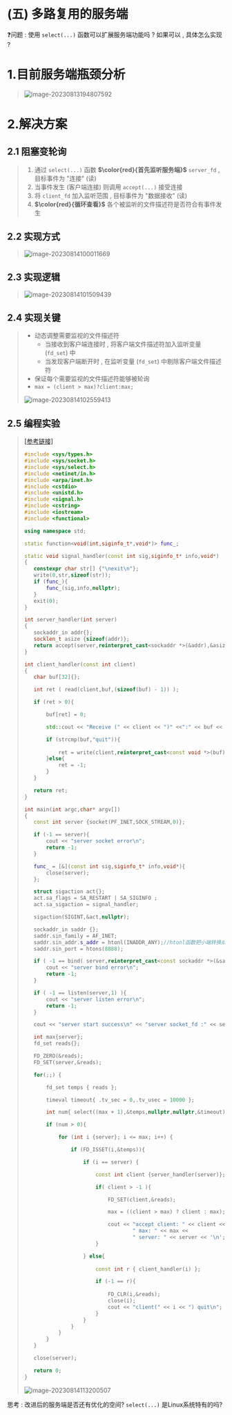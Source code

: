 # (五) 多路复用的服务端

❓问题 : 使用 `select(...)` 函数可以扩展服务端功能吗 ? 如果可以 , 具体怎么实现 ?

# 1.目前服务端瓶颈分析

><img src="./assets/image-20230813194807592.png" alt="image-20230813194807592" />

# 2.解决方案

## 2.1 阻塞变轮询 

>1. 通过 `select(...)` 函数 **$\color{red}{首先监听服务端}$** `server_fd` , 目标事件为 "连接" (读)
> 2. 当事件发生 (客户端连接) 则调用 `accept(...)` 接受连接
> 3. 将 `client_fd` 加入监听范围 , 目标事件为 "数据接收" (读)
> 4. **$\color{red}{循环查看}$** 各个被监听的文件描述符是否符合有事件发生

## 2.2 实现方式

><img src="./assets/image-20230814100011669.png" alt="image-20230814100011669" />

## 2.3 实现逻辑

><img src="./assets/image-20230814101509439.png" alt="image-20230814101509439" />

## 2.4 实现关键

>- 动态调整需要监视的文件描述符
>   - 当接收到客户端连接时 , 将客户端文件描述符加入监听变量 (`fd_set`) 中
>   - 当发现客户端断开时 , 在监听变量 (`fd_set`) 中剔除客户端文件描述符
>- 保证每个需要监视的文件描述符能够被轮询
>- `max = (client > max)?client:max;`
>
><img src="./assets/image-20230814102559413.png" alt="image-20230814102559413" />

## 2.5 编程实验

>[[参考链接]]()
>
>```c++
>#include <sys/types.h>
>#include <sys/socket.h>
>#include <sys/select.h>
>#include <netinet/in.h>
>#include <arpa/inet.h>
>#include <cstdio>
>#include <unistd.h>
>#include <signal.h>
>#include <cstring>
>#include <iostream>
>#include <functional>
>
>using namespace std;
>
>static function<void(int,siginfo_t*,void*)> func_;
>
>static void signal_handler(const int sig,siginfo_t* info,void*)
>{
>    constexpr char str[] {"\nexit\n"};
>    write(0,str,sizeof(str));
>    if (func_){
>        func_(sig,info,nullptr);
>    }
>    exit(0);
>}
>
>int server_handler(int server)
>{
>    sockaddr_in addr{};
>    socklen_t asize {sizeof(addr)};
>    return accept(server,reinterpret_cast<sockaddr *>(&addr),&asize);
>}
>
>int client_handler(const int client)
>{
>    char buf[32]{};
>
>    int ret ( read(client,buf,(sizeof(buf) - 1)) );
>
>    if (ret > 0){
>
>        buf[ret] = 0;
>
>        std::cout << "Receive (" << client << ")" <<":" << buf << '\n';
>
>        if (strcmp(buf,"quit")){
>            
>            ret = write(client,reinterpret_cast<const void *>(buf),ret);
>        }else{
>            ret = -1;
>        }
>    }
>
>    return ret;
>}
>
>int main(int argc,char* argv[]) 
>{
>    const int server {socket(PF_INET,SOCK_STREAM,0)};
>
>    if (-1 == server){
>        cout << "server socket error\n";
>        return -1;
>    }
>
>    func_ = [&](const int sig,siginfo_t* info,void*){
>        close(server);
>    };
>
>    struct sigaction act{};
>    act.sa_flags = SA_RESTART | SA_SIGINFO ;
>    act.sa_sigaction = signal_handler;
>
>    sigaction(SIGINT,&act,nullptr);
>
>    sockaddr_in saddr {};
>    saddr.sin_family = AF_INET;
>    saddr.sin_addr.s_addr = htonl(INADDR_ANY);//htonl函数把小端转换成大端（网络字节序采用大端）
>    saddr.sin_port = htons(8888);
>
>    if ( -1 == bind( server,reinterpret_cast<const sockaddr *>(&saddr),sizeof(saddr) ) ){
>        cout << "server bind error\n";
>        return -1;
>    }
>
>    if ( -1 == listen(server,1) ){
>        cout << "server listen error\n";
>        return -1;
>    }
>
>    cout << "server start success\n" << "server socket_fd :" << server << '\n';
>
>    int max{server};
>    fd_set reads{};
>
>    FD_ZERO(&reads);
>    FD_SET(server,&reads);
>
>    for(;;) {
>
>        fd_set temps { reads };
>
>        timeval timeout{ .tv_sec = 0,.tv_usec = 10000 };
>
>        int num{ select((max + 1),&temps,nullptr,nullptr,&timeout) };
>
>        if (num > 0){
>
>            for (int i {server}; i <= max; i++) {
>
>                if (FD_ISSET(i,&temps)){
>
>                    if (i == server) {
>
>                        const int client {server_handler(server)};
>
>                        if( client > -1 ){
>
>                            FD_SET(client,&reads);
>
>                            max = ((client > max) ? client : max);
>
>                            cout << "accept client: " << client << 
>                                    " max: " << max << 
>                                    " server: " << server << '\n';
>                        }
>
>                    } else{
>                        
>                        const int r { client_handler(i) };
>
>                        if (-1 == r){
>                            
>                            FD_CLR(i,&reads);
>                            close(i);
>                            cout << "client(" << i << ") quit\n";
>                        }
>                    }
>                }
>            }
>        }
>    }
>
>    close(server);
>
>    return 0;
>}
>```
>
><img src="./assets/image-20230814113200507.png" alt="image-20230814113200507" />

思考 : 改进后的服务端是否还有优化的空间? `select(...)` 是Linux系统特有的吗?